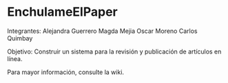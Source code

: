 # EnchulameElPaper

Integrantes:
Alejandra Guerrero
Magda Mejia
Oscar Moreno
Carlos Quimbay

Objetivo:
Construir un sistema para la revisión y publicación de artículos en línea.

Para mayor información, consulte la wiki.
